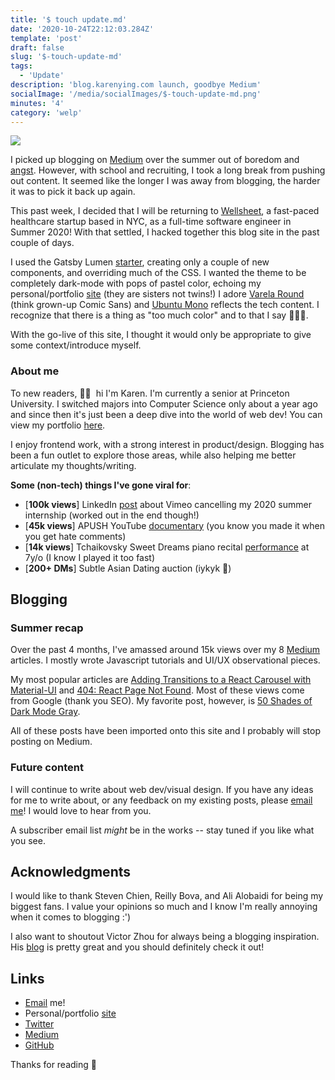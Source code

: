 ```yaml
---
title: '$ touch update.md'
date: '2020-10-24T22:12:03.284Z'
template: 'post'
draft: false
slug: '$-touch-update-md'
tags:
  - 'Update'
description: 'blog.karenying.com launch, goodbye Medium'
socialImage: '/media/socialImages/$-touch-update-md.png'
minutes: '4'
category: 'welp'
---
```


![](/media/socialImages/$-touch-update-md.png)

I picked up blogging on [Medium](https://medium.com/@karenying) over the summer out of boredom and [angst](http://localhost:8000/posts/let-2020-be-the-year-png-icons-die). However, with school and recruiting, I took a long break from pushing out content. It seemed like the longer I was away from blogging, the harder it was to pick it back up again.

This past week, I decided that I will be returning to [Wellsheet](https://www.wellsheet.com/), a fast-paced healthcare startup based in NYC, as a full-time software engineer in Summer 2020! With that settled, I hacked together this blog site in the past couple of days.

I used the Gatsby Lumen [starter](https://github.com/alxshelepenok/gatsby-starter-lumen), creating only a couple of new components, and overriding much of the CSS. I wanted the theme to be completely dark-mode with pops of pastel color, echoing my personal/portfolio [site](https://www.karenying.com/) (they are sisters not twins!) I adore [Varela Round](https://fonts.google.com/specimen/Varela+Round) (think grown-up Comic Sans) and [Ubuntu Mono](https://fonts.google.com/specimen/Ubuntu+Mono) reflects the tech content. I recognize that there is a thing as "too much color" and to that I say 🤷🏻‍♀️.

With the go-live of this site, I thought it would only be appropriate to give some context/introduce myself.

### About me

To new readers, 👋🏼&nbsp; hi I'm Karen. I'm currently a senior at Princeton University. I switched majors into Computer Science only about a year ago and since then it's just been a deep dive into the world of web dev! You can view my portfolio [here](https://karenying.com/projects).

I enjoy frontend work, with a strong interest in product/design. Blogging has been a fun outlet to explore those areas, while also helping me better articulate my thoughts/writing.

**Some (non-tech) things I've gone viral for**:

- [**100k views**] LinkedIn [post](https://www.youtube.com/watch?v=DAKZhAXQEs0&ab_channel=KarenYing) about Vimeo cancelling my 2020 summer internship (worked out in the end though!)
- [**45k views**] APUSH YouTube [documentary](https://www.youtube.com/watch?v=DAKZhAXQEs0&ab_channel=KarenYing) (you know you made it when you get hate comments)
- [**14k views**] Tchaikovsky Sweet Dreams piano recital [performance](https://www.youtube.com/watch?v=yGLcelRH4v4&ab_channel=ruanruijuan) at 7y/o (I know I played it too fast)
- [**200+ DMs**] Subtle Asian Dating auction (iykyk 👀)

## Blogging

### Summer recap

Over the past 4 months, I've amassed around 15k views over my 8 [Medium](https://medium.com/@karenying) articles. I mostly wrote Javascript tutorials and UI/UX observational pieces.

My most popular articles are [Adding Transitions to a React Carousel with Material-UI](https://www.blog.karenying.com/posts/adding-transitions-to-a-react-carousel-with-material-ui) and [404: React Page Not Found](https://www.blog.karenying.com/posts/404-react-page-not-found). Most of these views come from Google (thank you SEO). My favorite post, however, is [50 Shades of Dark Mode Gray](https://www.blog.karenying.com/posts/50-shades-of-dark-mode-gray).

All of these posts have been imported onto this site and I probably will stop posting on Medium.

### Future content

I will continue to write about web dev/visual design. If you have any ideas for me to write about, or any feedback on my existing posts, please [email me](mailto:karenying7@gmail.com)! I would love to hear from you.

A subscriber email list _might_ be in the works -- stay tuned if you like what you see.

## Acknowledgments

I would like to thank Steven Chien, Reilly Bova, and Ali Alobaidi for being my biggest fans. I value your opinions so much and I know I'm really annoying when it comes to blogging :')

I also want to shoutout Victor Zhou for always being a blogging inspiration. His [blog](https://victorzhou.com/) is pretty great and you should definitely check it out!

## Links

- [Email](mailto:karenying7@gmail.com) me!
- Personal/portfolio [site](https://www.karenying.com/)
- [Twitter](https://twitter.com/karen_ying_)
- [Medium](https://medium.com/@karenying)
- [GitHub](https://github.com/karenying)

Thanks for reading 🙂
